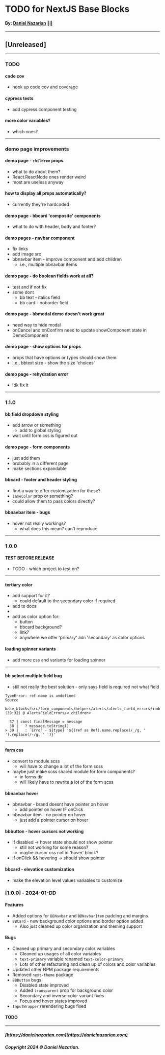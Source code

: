 # TODO for NextJS Base Blocks
#### By: [Daniel Nazarian](https://danielnazarian) 🐧👹

-------------------------------------------------------
## [Unreleased]
------

### TODO

#### code cov
- hook up code cov and coverage


#### cypress tests
- add cypress component testing


#### more color variables?
- which ones?


----
### demo page improvements


#### demo page - `children` props
- what to do about them?
- React.ReactNode ones render weird
- most are useless anyway


#### how to display all props automatically?
- currently they're hardcoded


#### demo page - bbcard 'composite' components
- what to do with header, body and footer?


#### demo pages - navbar component
- fix links
- add image src
- bbnavbar item - improve component and add children
  - i.e., multiple bbnavbar items


#### demo page - do boolean fields work at all?
- test and if not fix
- some dont
  - bb text - italics field
  - bb card - noborder field


#### demo page - bbmodal demo doesn't work great
- need way to hide modal
- onCancel and onConfirm need to update showComponent state in DemoComponent



#### demo page - show options for props
- props that have options or types should show them
- i.e., bbtext size - show the size 'choices'


#### demo page - rehydration error
- idk fix it



----
### 1.1.0


#### bb field dropdown styling
- add arrow or something
  - add to global styling
- wait until form css is figured out


#### demo page - form components
- just add them
- probably in a different page
- make sections expandable


#### bbcard - footer and header styling
- find a way to offer customization for these?
- `sameColor` prop or something?
- could allow them to pass colors directly?



#### bbnavbar item - bugs
- hover not really workings?
  - what does this mean? can't reproduce



----
### 1.0.0


#### TEST BEFORE RELEASE
- TODO - which project to test on?



----

#### tertiary color
- add support for it?
  - could default to the secondary color if required
- add to docs
-
- add as color option for:
  - button
  - bbcard background?
  - link?
  - anywhere we offer 'primary' adn 'secondary' as color options


#### loading spinner variants
- add more css and variants for loading spinner



---

#### bb select multiple field bug
- still not really the best solution - only says field is required not what field

```
TypeError: ref.name is undefined
Source

base_blocks/src/form_components/helpers/alerts/alerts_field_errors/index.tsx (39:32) @ AlertsFieldErrors/<.children<

  37 | const finalMessage = message
  38 |   ? message.toString()
> 39 |   : `Error - ${type} '${(ref as Ref).name.replace(/_/g, ' ').replace(/-/g, ' ')}'
```

---

#### form css
- convert to module.scss
  - will have to change a lot of the form scss
- maybe just make scss shared module for form components?
  - in forms dir
  - will likely have to rewrite a lot of the form scss


#### bbnavbar hover
- bbnavbar - brand doesnt have pointer on hover
  - add pointer on hover IF onClick
- bbnavbar item - no pointer on hover
  - just add a pointer cursor on hover


#### bbbutton - hover cursors not working
- if disabled -> hover state should not show pointer
  - still not working for some reason?
  - maybe cursor css not in 'hover' block?
- if onClick && hovering -> should show pointer


#### bbcard - elevation customization
- make the elevation level values variables to customize



### [1.0.0] - 2024-01-DD
#### Features
- Added options for `BBNavbar` and `BBNavbarItem` padding and margins
- `BBCard` - new background color options and border option added
  - Also just cleaned up color organization and theming support
#### Bugs
- Cleaned up primary and secondary color variables
  - Cleaned up usages of all color variables
  - `text-primary` variable renamed `text-color-primary`
  - Lots of other refactoring and clean up of colors and color variables
- Updated other NPM package requirements
- Removed `next-theme` package
- `BBButton` bugs
  - Disabled state improved
  - Added `transparent` prop for background color
  - Secondary and inverse color variant fixes
  - Focus and hover states improved
- `InputWrapper` rerendering bugs fixed
#### TODO

-------------------------------------------------------

##### [https://danielnazarian.com](https://danielnazarian.com)
##### Copyright 2024 © Daniel Nazarian.
